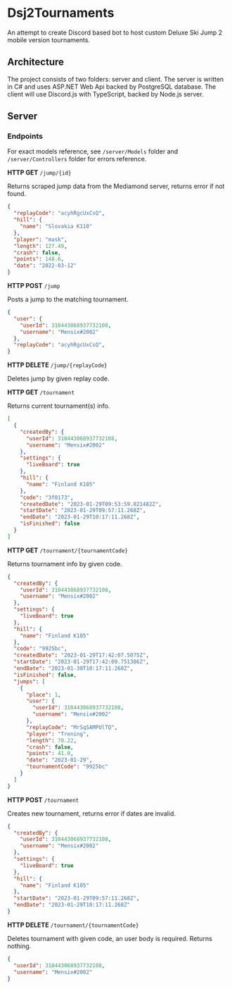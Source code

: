 # Dsj2Tournaments

An attempt to create Discord based bot to host custom Deluxe Ski Jump 2 mobile version tournaments.

## Architecture

The project consists of two folders: server and client. The server is written in C# and uses ASP.NET Web Api backed by PostgreSQL database. The client will use Discord.js with TypeScript, backed by Node.js server.

## Server

### Endpoints

For exact models reference, see ```/server/Models``` folder and ```/server/Controllers``` folder for errors reference.

**HTTP GET** ```/jump/{id}```

Returns scraped jump data from the Mediamond server, returns error if not found.

```json
{
  "replayCode": "acyhRgcUxCsQ",
  "hill": {
    "name": "Slovakia K110"
  },
  "player": "mask",
  "length": 127.49,
  "crash": false,
  "points": 148.6,
  "date": "2022-03-12"
}
```

**HTTP POST** ```/jump```

Posts a jump to the matching tournament.

```json
{
  "user": {
    "userId": 310443068937732108,
    "username": "Mensix#2002"
  },
  "replayCode": "acyhRgcUxCsQ",
}
```

**HTTP DELETE** ```/jump/{replayCode}```

Deletes jump by given replay code.

**HTTP GET** ```/tournament```

Returns current tournament(s) info.

```json
[
  {
    "createdBy": {
      "userId": 310443068937732108,
      "username": "Mensix#2002"
    },
    "settings": {
      "liveBoard": true
    },
    "hill": {
      "name": "Finland K105"
    },
    "code": "3f0173",
    "createdDate": "2023-01-29T09:53:59.821482Z",
    "startDate": "2023-01-29T09:57:11.268Z",
    "endDate": "2023-01-29T10:17:11.268Z",
    "isFinished": false
  }
]
```

**HTTP GET** ```/tournament/{tournamentCode}```

Returns tournament info by given code.

```json
{
  "createdBy": {
    "userId": 310443068937732108,
    "username": "Mensix#2002"
  },
  "settings": {
    "liveBoard": true
  },
  "hill": {
    "name": "Finland K105"
  },
  "code": "9925bc",
  "createdDate": "2023-01-29T17:42:07.5075Z",
  "startDate": "2023-01-29T17:42:09.751386Z",
  "endDate": "2023-01-30T10:17:11.268Z",
  "isFinished": false,
  "jumps": [
    {
      "place": 1,
      "user": {
        "userId": 310443068937732108,
        "username": "Mensix#2002"
      },
      "replayCode": "MrSqSAMPUlTQ",
      "player": "Trening",
      "length": 70.22,
      "crash": false,
      "points": 41.0,
      "date": "2023-01-29",
      "tournamentCode": "9925bc"
    }
  ]
}
```

**HTTP POST** ```/tournament```

Creates new tournament, returns error if dates are invalid.

```json
{
  "createdBy": {
    "userId": 310443068937732108,
    "username": "Mensix#2002"
  },
  "settings": {
    "liveBoard": true
  },
  "hill": {
    "name": "Finland K105"
  },
  "startDate": "2023-01-29T09:57:11.268Z",
  "endDate": "2023-01-29T10:17:11.268Z"
}
```

**HTTP DELETE** ```/tournament/{tournamentCode}```

Deletes tournament with given code, an user body is required. Returns nothing.

```json
{
  "userId": 310443068937732108,
  "username": "Mensix#2002"
}
```